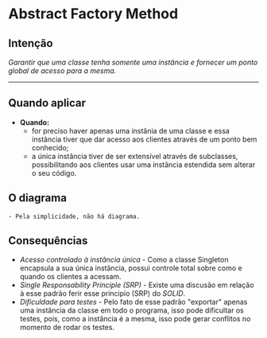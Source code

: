 # Abstract Factory Method

## Intenção

*Garantir que uma classe tenha somente uma instância e fornecer um ponto global de acesso para a mesma.*

---

## Quando aplicar
- **Quando:**
    - for preciso haver apenas uma instânia de uma classe e essa instância tiver que dar acesso aos clientes através de um ponto bem conhecido;
    - a única instância tiver de ser extensível através de subclasses, possibilitando aos clientes usar uma instância estendida sem alterar o seu código.

## O diagrama
    - Pela simplicidade, não há diagrama.


## Consequências

- *Acesso controlado à instância única* - Como a classe Singleton encapsula a sua única instância, possui controle total sobre como e quando os clientes a acessam.
- *Single Responsability Principle (SRP)* - Existe uma discusão em relação à esse padrão ferir esse principío (SRP) do *SOLID*.
- *Dificuldade para testes* - Pelo fato de esse padrão "exportar" apenas uma instância da classe em todo o programa, isso pode dificultar os testes, pois, como a instância é a mesma, isso pode gerar conflitos no momento de rodar os testes.


